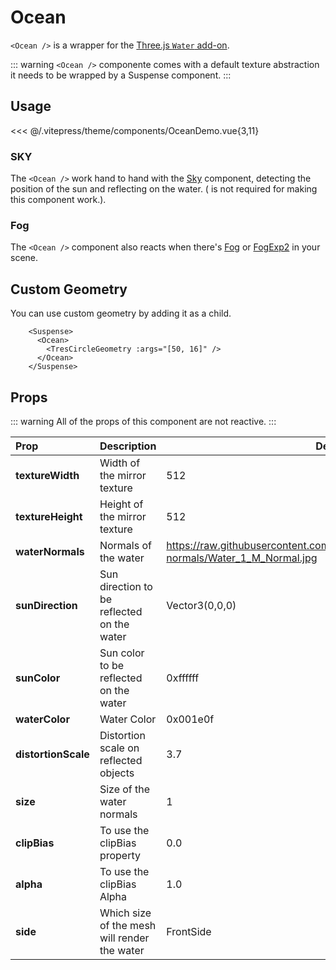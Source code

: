 # Ocean

<DocsDemo>
  <OceanDemo />
</DocsDemo>

`<Ocean />` is a wrapper for the [Three.js `Water` add-on](https://threejs.org/examples/?q=ocean#webgl_shaders_ocean).

::: warning
`<Ocean />` componente comes with a default texture abstraction it needs to be wrapped by a Suspense component.
:::

## Usage

<<< @/.vitepress/theme/components/OceanDemo.vue{3,11}

### SKY

The `<Ocean />` work hand to hand with the [Sky](https://cientos.tresjs.org/guide/staging/sky.html) component, detecting the position of the sun and reflecting on the water.
(<Sky /> is not required for making this component work.).

### Fog

The `<Ocean />` component also reacts when there's [Fog](https://threejs.org/docs/index.html?q=fog#api/en/scenes/Fog) or [FogExp2](https://threejs.org/docs/index.html?q=fog#api/en/scenes/FogExp2) in your scene.

## Custom Geometry

You can use custom geometry by adding it as a child.

```
    <Suspense>
      <Ocean>
        <TresCircleGeometry :args="[50, 16]" />
      </Ocean>
    </Suspense>
```

## Props

::: warning
All of the props of this component are not reactive.
:::

| Prop                | Description                                 | Default                                                                                          |
| :------------------ | :------------------------------------------ | ------------------------------------------------------------------------------------------------ |
| **textureWidth**    | Width of the mirror texture                  | 512                                                                                              |
| **textureHeight**   | Height of the mirror texture                | 512                                                                                              |
| **waterNormals**    | Normals of the water                        | https://raw.githubusercontent.com/Tresjs/assets/main/textures/water-normals/Water_1_M_Normal.jpg |
| **sunDirection**    | Sun direction to be reflected on the water  | Vector3(0,0,0)                                                                                   |
| **sunColor**        | Sun color to be reflected on the water      | 0xffffff                                                                                         |
| **waterColor**      | Water Color                                 | 0x001e0f                                                                                         |
| **distortionScale** | Distortion scale on reflected objects       | 3.7                                                                                              |
| **size**            | Size of the water normals                   | 1                                                                                                |
| **clipBias**        | To use the clipBias property                | 0.0                                                                                              |
| **alpha**           | To use the clipBias Alpha                   | 1.0                                                                                              |
| **side**            | Which size of the mesh will render the water | FrontSide                                                                                        |
